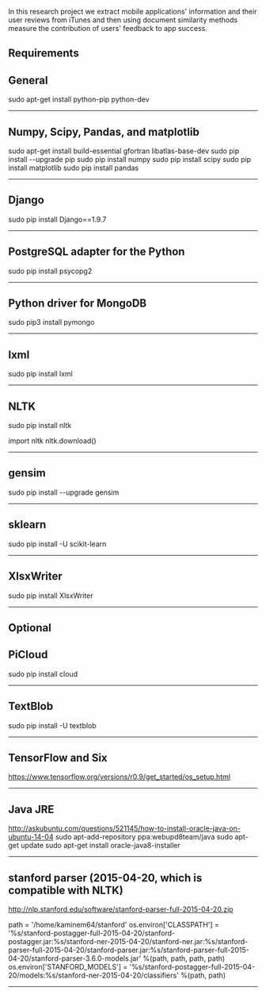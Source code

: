 In this research project we extract mobile applications' information and their user reviews from iTunes and then using document similarity methods measure the contribution of users' feedback to app success.

Requirements
-----------------------
General
-----------------------
sudo apt-get install python-pip python-dev

-----------------------
Numpy, Scipy, Pandas, and matplotlib
-----------------------
sudo apt-get install build-essential gfortran libatlas-base-dev
sudo pip install --upgrade pip
sudo pip install numpy
sudo pip install scipy
sudo pip install matplotlib
sudo pip install pandas

-----------------------
Django
-----------------------
sudo pip install Django==1.9.7

-----------------------
PostgreSQL adapter for the Python
-----------------------
sudo pip install psycopg2

-----------------------
Python driver for MongoDB
-----------------------
sudo pip3 install pymongo

-----------------------
lxml
-----------------------
sudo pip install lxml

-----------------------
NLTK
-----------------------
sudo pip install nltk

import nltk
nltk.download()

-----------------------
gensim
-----------------------
sudo pip install --upgrade gensim

-----------------------
sklearn
-----------------------
sudo pip install -U scikit-learn

-----------------------
XlsxWriter
-----------------------
sudo pip install XlsxWriter

-----------------------


Optional
-----------------------
PiCloud
-----------------------
sudo pip install cloud

-----------------------
TextBlob
-----------------------
sudo pip install -U textblob

-----------------------
TensorFlow and Six
-----------------------
https://www.tensorflow.org/versions/r0.9/get_started/os_setup.html

-----------------------
Java JRE
-----------------------
http://askubuntu.com/questions/521145/how-to-install-oracle-java-on-ubuntu-14-04
sudo apt-add-repository ppa:webupd8team/java
sudo apt-get update
sudo apt-get install oracle-java8-installer

-----------------------
stanford parser (2015-04-20, which is compatible with NLTK)
-----------------------
http://nlp.stanford.edu/software/stanford-parser-full-2015-04-20.zip

path = '/home/kaminem64/stanford'
os.environ['CLASSPATH'] = '%s/stanford-postagger-full-2015-04-20/stanford-postagger.jar:%s/stanford-ner-2015-04-20/stanford-ner.jar:%s/stanford-parser-full-2015-04-20/stanford-parser.jar:%s/stanford-parser-full-2015-04-20/stanford-parser-3.6.0-models.jar' %(path, path, path, path)
os.environ['STANFORD_MODELS'] = '%s/stanford-postagger-full-2015-04-20/models:%s/stanford-ner-2015-04-20/classifiers' %(path, path)

-----------------------
